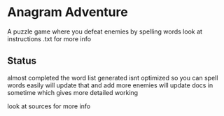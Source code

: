 # Anagram Adventure

A puzzle game where you defeat enemies by spelling words
look at instructions .txt for more info
## Status
  almost completed
  the word list generated isnt optimized so you can spell words easily
  will update that and add more enemies
  will update docs in sometime which gives more detailed working

  look at sources for more info
